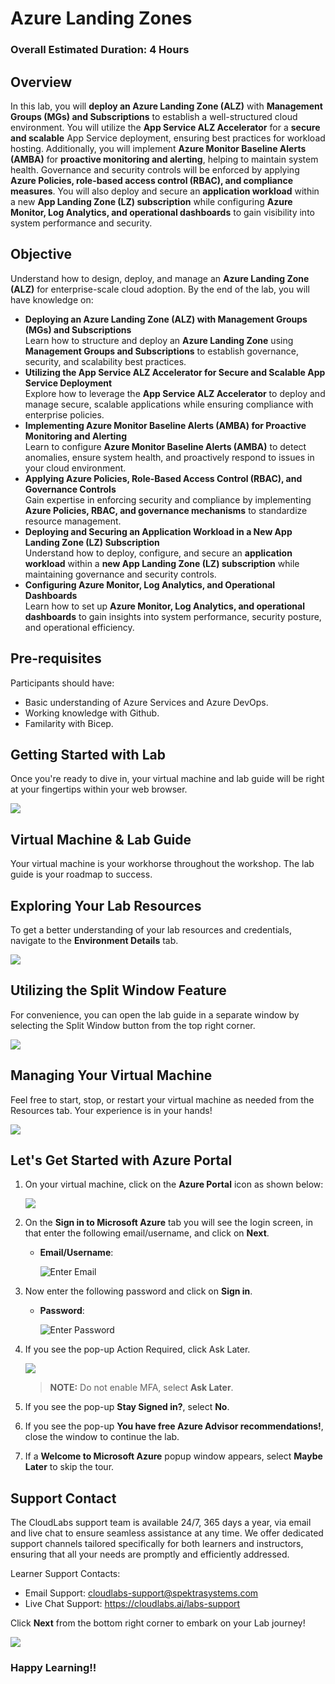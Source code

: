 # Azure Landing Zones

### Overall Estimated Duration: 4 Hours

## Overview

In this lab, you will **deploy an Azure Landing Zone (ALZ)** with **Management Groups (MGs) and Subscriptions** to establish a well-structured cloud environment. You will utilize the **App Service ALZ Accelerator** for a **secure and scalable** App Service deployment, ensuring best practices for workload hosting. Additionally, you will implement **Azure Monitor Baseline Alerts (AMBA)** for **proactive monitoring and alerting**, helping to maintain system health. Governance and security controls will be enforced by applying **Azure Policies, role-based access control (RBAC), and compliance measures**. You will also deploy and secure an **application workload** within a new **App Landing Zone (LZ) subscription** while configuring **Azure Monitor, Log Analytics, and operational dashboards** to gain visibility into system performance and security.

## Objective

Understand how to design, deploy, and manage an **Azure Landing Zone (ALZ)** for enterprise-scale cloud adoption. By the end of the lab, you will have knowledge on:  

- **Deploying an Azure Landing Zone (ALZ) with Management Groups (MGs) and Subscriptions**  
  Learn how to structure and deploy an **Azure Landing Zone** using **Management Groups and Subscriptions** to establish governance, security, and scalability best practices.  
- **Utilizing the App Service ALZ Accelerator for Secure and Scalable App Service Deployment**  
  Explore how to leverage the **App Service ALZ Accelerator** to deploy and manage secure, scalable applications while ensuring compliance with enterprise policies.  
- **Implementing Azure Monitor Baseline Alerts (AMBA) for Proactive Monitoring and Alerting**  
  Learn to configure **Azure Monitor Baseline Alerts (AMBA)** to detect anomalies, ensure system health, and proactively respond to issues in your cloud environment.  
- **Applying Azure Policies, Role-Based Access Control (RBAC), and Governance Controls**  
  Gain expertise in enforcing security and compliance by implementing **Azure Policies, RBAC, and governance mechanisms** to standardize resource management.  
- **Deploying and Securing an Application Workload in a New App Landing Zone (LZ) Subscription**  
  Understand how to deploy, configure, and secure an **application workload** within a **new App Landing Zone (LZ) subscription** while maintaining governance and security controls.  
- **Configuring Azure Monitor, Log Analytics, and Operational Dashboards**  
  Learn how to set up **Azure Monitor, Log Analytics, and operational dashboards** to gain insights into system performance, security posture, and operational efficiency.

## Pre-requisites

Participants should have:

- Basic understanding of Azure Services and Azure DevOps.
- Working knowledge with Github.
- Familarity with Bicep.

## Getting Started with Lab
Once you're ready to dive in, your virtual machine and lab guide will be right at your fingertips within your web browser.

![](media/getting-started-1.png)

## Virtual Machine & Lab Guide
Your virtual machine is your workhorse throughout the workshop. The lab guide is your roadmap to success.

## Exploring Your Lab Resources
To get a better understanding of your lab resources and credentials, navigate to the **Environment Details** tab.

![](media/getting-started-2.png)

## Utilizing the Split Window Feature
For convenience, you can open the lab guide in a separate window by selecting the Split Window button from the top right corner.

![](media/getting-started-3.png)

## Managing Your Virtual Machine
Feel free to start, stop, or restart your virtual machine as needed from the Resources tab. Your experience is in your hands!

![](media/getting-started-5.png)

## Let's Get Started with Azure Portal
 
1. On your virtual machine, click on the **Azure Portal** icon as shown below:
 
   ![](media/azure-portal-edge.png)

1. On the **Sign in to Microsoft Azure** tab you will see the login screen, in that enter the following email/username, and click on **Next**. 

   * **Email/Username**: <inject key="AzureAdUserEmail"></inject>
   
      ![](media/user-email.png "Enter Email")
     
1. Now enter the following password and click on **Sign in**.
   
   * **Password**: <inject key="AzureAdUserPassword"></inject>
   
      ![](media/user-pass.png "Enter Password")

1. If you see the pop-up Action Required, click Ask Later.

   ![](media/asklater.png)

   >**NOTE:** Do not enable MFA, select **Ask Later**.
     
1. If you see the pop-up **Stay Signed in?**, select **No**.

1. If you see the pop-up **You have free Azure Advisor recommendations!**, close the window to continue the lab.

1. If a **Welcome to Microsoft Azure** popup window appears, select **Maybe Later** to skip the tour.

## Support Contact

The CloudLabs support team is available 24/7, 365 days a year, via email and live chat to ensure seamless assistance at any time. We offer dedicated support channels tailored specifically for both learners and instructors, ensuring that all your needs are promptly and efficiently addressed.

Learner Support Contacts:

- Email Support: cloudlabs-support@spektrasystems.com
- Live Chat Support: https://cloudlabs.ai/labs-support

Click **Next** from the bottom right corner to embark on your Lab journey!

![](media/up4.png)

### Happy Learning!!

